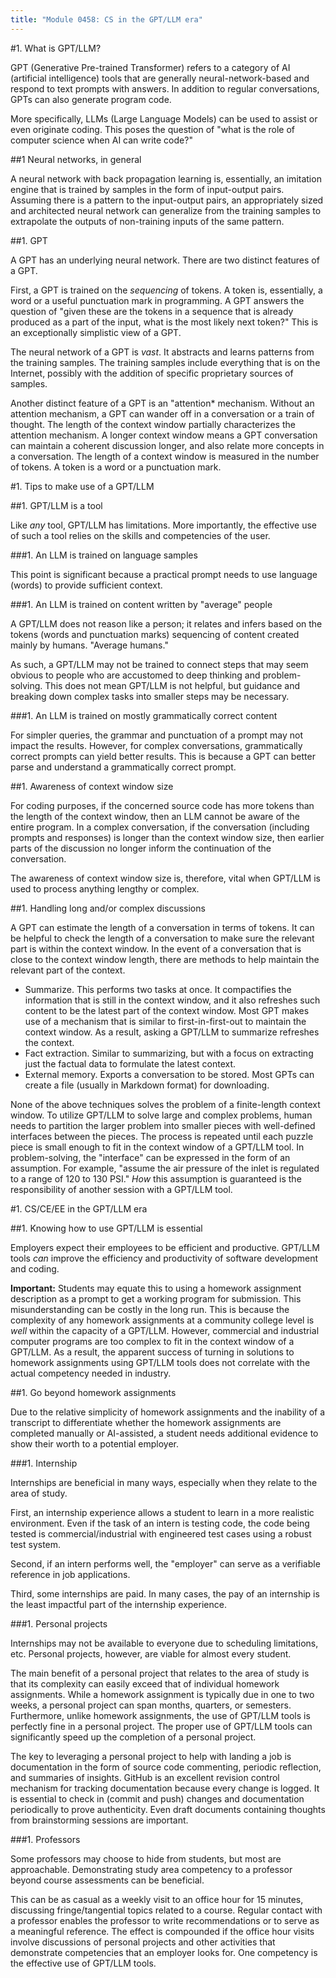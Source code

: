 ```yaml
---
title: "Module 0458: CS in the GPT/LLM era"
---
```


#1. What is GPT/LLM?

GPT (Generative Pre-trained Transformer) refers to a category of AI (artificial intelligence) tools that are generally neural-network-based and respond to text prompts with answers. In addition to regular conversations, GPTs can also generate program code.

More specifically, LLMs (Large Language Models) can be used to assist or even originate coding. This poses the question of "what is the role of computer science when AI can write code?"

##1 Neural networks, in general

A neural network with back propagation learning is, essentially, an imitation engine that is trained by samples in the form of input-output pairs. Assuming there is a pattern to the input-output pairs, an appropriately sized and architected neural network can generalize from the training samples to extrapolate the outputs of non-training inputs of the same pattern.

##1. GPT

A GPT has an underlying neural network. There are two distinct features of a GPT.

First, a GPT is trained on the *sequencing* of tokens. A token is, essentially, a word or a useful punctuation mark in programming. A GPT answers the question of "given these are the tokens in a sequence that is already produced as a part of the input, what is the most likely next token?" This is an exceptionally simplistic view of a GPT.

The neural network of a GPT is *vast*. It abstracts and learns patterns from the training samples. The training samples include everything that is on the Internet, possibly with the addition of specific proprietary sources of samples.

Another distinct feature of a GPT is an "attention* mechanism. Without an attention mechanism, a GPT can wander off in a conversation or a train of thought. The length of the context window partially characterizes the attention mechanism. A longer context window means a GPT conversation can maintain a coherent discussion longer, and also relate more concepts in a conversation. The length of a context window is measured in the number of tokens. A token is a word or a punctuation mark. 

#1. Tips to make use of a GPT/LLM

##1. GPT/LLM is a tool

Like *any* tool, GPT/LLM has limitations. More importantly, the effective use of such a tool relies on the skills and competencies of the user. 

###1. An LLM is trained on language samples

This point is significant because a practical prompt needs to use language (words) to provide sufficient context.

###1. An LLM is trained on content written by "average" people

A GPT/LLM does not reason like a person; it relates and infers based on the tokens (words and punctuation marks) sequencing of content created mainly by humans. "Average humans."

As such, a GPT/LLM may not be trained to connect steps that may seem obvious to people who are accustomed to deep thinking and problem-solving. This does not mean GPT/LLM is not helpful, but guidance and breaking down complex tasks into smaller steps may be necessary. 

###1. An LLM is trained on mostly grammatically correct content

For simpler queries, the grammar and punctuation of a prompt may not impact the results. However, for complex conversations, grammatically correct prompts can yield better results. This is because a GPT can better parse and understand a grammatically correct prompt.

##1. Awareness of context window size

For coding purposes, if the concerned source code has more tokens than the length of the context window, then an LLM cannot be aware of the entire program. In a complex conversation, if the conversation (including prompts and responses) is longer than the context window size, then earlier parts of the discussion no longer inform the continuation of the conversation.

The awareness of context window size is, therefore, vital when GPT/LLM is used to process anything lengthy or complex.

##1. Handling long and/or complex discussions

A GPT can estimate the length of a conversation in terms of tokens. It can be helpful to check the length of a conversation to make sure the relevant part is within the context window. In the event of a conversation that is close to the context window length, there are methods to help maintain the relevant part of the context.

* Summarize. This performs two tasks at once. It compactifies the information that is still in the context window, and it also refreshes such content to be the latest part of the context window. Most GPT makes use of a mechanism that is similar to first-in-first-out to maintain the context window. As a result, asking a GPT/LLM to summarize refreshes the context.
* Fact extraction. Similar to summarizing, but with a focus on extracting just the factual data to formulate the latest context. 
* External memory. Exports a conversation to be stored. Most GPTs can create a file (usually in Markdown format) for downloading.

None of the above techniques solves the problem of a finite-length context window. To utilize GPT/LLM to solve large and complex problems, human needs to partition the larger problem into smaller pieces with well-defined interfaces between the pieces. The process is repeated until each puzzle piece is small enough to fit in the context window of a GPT/LLM tool. In problem-solving, the "interface" can be expressed in the form of an assumption. For example, "assume the air pressure of the inlet is regulated to a range of 120 to 130 PSI." *How* this assumption is guaranteed is the responsibility of another session with a GPT/LLM tool.

#1. CS/CE/EE in the GPT/LLM era

##1. Knowing how to use GPT/LLM is essential

Employers expect their employees to be efficient and productive. GPT/LLM tools *can* improve the efficiency and productivity of software development and coding. 

**Important:** Students may equate this to using a homework assignment description as a prompt to get a working program for submission. This misunderstanding can be costly in the long run. This is because the complexity of any homework assignments at a community college level is *well* within the capacity of a GPT/LLM. However, commercial and industrial computer programs are too complex to fit in the context window of a GPT/LLM. As a result, the apparent success of turning in solutions to homework assignments using GPT/LLM tools does not correlate with the actual competency needed in industry.

##1. Go beyond homework assignments

Due to the relative simplicity of homework assignments and the inability of a transcript to differentiate whether the homework assignments are completed manually or AI-assisted, a student needs additional evidence to show their worth to a potential employer.

###1. Internship

Internships are beneficial in many ways, especially when they relate to the area of study. 

First, an internship experience allows a student to learn in a more realistic environment. Even if the task of an intern is testing code, the code being tested is commercial/industrial with engineered test cases using a robust test system. 

Second, if an intern performs well, the "employer" can serve as a verifiable reference in job applications. 

Third, some internships are paid. In many cases, the pay of an internship is the least impactful part of the internship experience.

###1. Personal projects

Internships may not be available to everyone due to scheduling limitations, etc. Personal projects, however, are viable for almost every student.

The main benefit of a personal project that relates to the area of study is that its complexity can easily exceed that of individual homework assignments. While a homework assignment is typically due in one to two weeks, a personal project can span months, quarters, or semesters. Furthermore, unlike homework assignments, the use of GPT/LLM tools is perfectly fine in a personal project. The proper use of GPT/LLM tools can significantly speed up the completion of a personal project.

The key to leveraging a personal project to help with landing a job is documentation in the form of source code commenting, periodic reflection, and summaries of insights. GitHub is an excellent revision control mechanism for tracking documentation because every change is logged. It is essential to check in (commit and push) changes and documentation periodically to prove authenticity. Even draft documents containing thoughts from brainstorming sessions are important. 

###1. Professors

Some professors may choose to hide from students, but most are approachable. Demonstrating study area competency to a professor beyond course assessments can be beneficial. 

This can be as casual as a weekly visit to an office hour for 15 minutes, discussing fringe/tangential topics related to a course. Regular contact with a professor enables the professor to write recommendations or to serve as a meaningful reference. The effect is compounded if the office hour visits involve discussions of personal projects and other activities that demonstrate competencies that an employer looks for. One competency is the effective use of GPT/LLM tools. 

